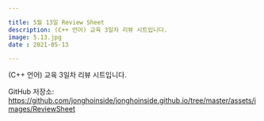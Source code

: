 ```yaml
---

title: 5월 13일 Review Sheet
description: (C++ 언어) 교육 3일차 리뷰 시트입니다.
image: 5.13.jpg
date : 2021-05-13

---
```


(C++ 언어) 교육 3일차 리뷰 시트입니다.

GitHub 저장소: <https://github.com/jonghoinside/jonghoinside.github.io/tree/master/assets/images/ReviewSheet>

